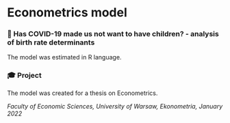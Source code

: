 # Econometrics model

### 👶 Has COVID-19 made us not want to have children? - analysis of birth rate determinants

The model was estimated in R language.

### 🎓 Project
The model was created for a thesis on Econometrics.

*Faculty of Economic Sciences, University of Warsaw,
Ekonometria, January 2022* 

